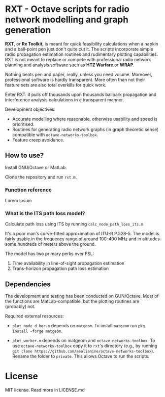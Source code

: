# RXT - Octave scripts for radio network modelling and graph generation

**RXT**, or **Rx Toolkit**, is meant for quick feasibility calculations when a napkin and a ball-point pen just don't quite cut it. The scripts incorporate simple radio propagation estimation routines and rudimentary plotting capabilities. RXT is not meant to replace or compete with professional radio network planning and analysis software such as **HTZ Warfare** or **WRAP**.

Nothing beats pen and paper, really, unless you need volume. Moreover, professional software is hardly transparent. More often than not their feature sets are also total overkills for quick work.

Enter RXT: it pulls off thousands upon thousands ballpark propagation and interference analysis calculations in a transparent manner.

Development objectives:
* Accurate modelling where reasonable, otherwise usability and speed is prioritised.
* Routines for generating radio network graphs (in graph theoretic sense) compatible with `octave-networks-toolbox`.
* Feature creep avoidance.

## How to use?

Install GNU/Octave or MatLab.

Clone the repository and run `rxt.m`.

### Function reference

Lorem Ipsum

### What is the ITS path loss model?

Calculate path loss using ITS by running `calc_node_path_loss_its.m`

It's a poor man's curve-fitted approximation of ITU-R P.528-5. The model is fairly usable in the frequency range of around 100-400 MHz and in altitudes some hundreds of meters above the ground.

The model has two primary perks over FSL:
1. Time availability in line-of-sight propagation estimation
2. Trans-horizon propagation path loss estimation


## Dependencies

The development and testing has been conducted on GUN/Octave. Most of the functions are MatLab-compatible, but the plotting routines are (probably) not.

Required external resources:
* `plot_node_d_hor.m` depends on `matgeom`. To install `matgeom` run `pkg install -forge matgeom`.

* `plot_worker.m` depends on matgeom and `octave-networks-toolbox`. To use `octave-networks-toolbox` copy it to `rxt`'s directory (e.g., by running `git clone https://github.com/aeolianine/octave-networks-toolbox`). Rename the folder to `private`. This allows Octave to run the scripts.


# License

MIT license. Read more in LICENSE.md